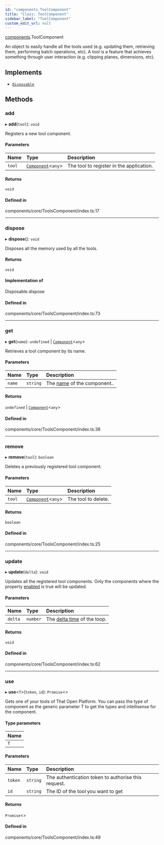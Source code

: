 ```yaml
---
id: "components.ToolComponent"
title: "Class: ToolComponent"
sidebar_label: "ToolComponent"
custom_edit_url: null
---
```


[components](../modules/components.md).ToolComponent

An object to easily handle all the tools used (e.g. updating them, retrieving
them, performing batch operations, etc). A tool is a feature that achieves
something through user interaction (e.g. clipping planes, dimensions, etc).

## Implements

- [`Disposable`](../interfaces/components.Disposable.md)

## Methods

### add

▸ **add**(`tool`): `void`

Registers a new tool component.

#### Parameters

| Name | Type | Description |
| :------ | :------ | :------ |
| `tool` | [`Component`](components.Component.md)<`any`\> | The tool to register in the application. |

#### Returns

`void`

#### Defined in

components/core/ToolsComponent/index.ts:17

___

### dispose

▸ **dispose**(): `void`

Disposes all the memory used by all the tools.

#### Returns

`void`

#### Implementation of

Disposable.dispose

#### Defined in

components/core/ToolsComponent/index.ts:73

___

### get

▸ **get**(`name`): `undefined` \| [`Component`](components.Component.md)<`any`\>

Retrieves a tool component by its name.

#### Parameters

| Name | Type | Description |
| :------ | :------ | :------ |
| `name` | `string` | The [name](components.Component.md#name) of the component.. |

#### Returns

`undefined` \| [`Component`](components.Component.md)<`any`\>

#### Defined in

components/core/ToolsComponent/index.ts:38

___

### remove

▸ **remove**(`tool`): `boolean`

Deletes a previously registered tool component.

#### Parameters

| Name | Type | Description |
| :------ | :------ | :------ |
| `tool` | [`Component`](components.Component.md)<`any`\> | The tool to delete. |

#### Returns

`boolean`

#### Defined in

components/core/ToolsComponent/index.ts:25

___

### update

▸ **update**(`delta`): `void`

Updates all the registered tool components. Only the components where the
property [enabled](components.Component.md#enabled) is true will be updated.

#### Parameters

| Name | Type | Description |
| :------ | :------ | :------ |
| `delta` | `number` | The [delta time](https://threejs.org/docs/#api/en/core/Clock) of the loop. |

#### Returns

`void`

#### Defined in

components/core/ToolsComponent/index.ts:62

___

### use

▸ **use**<`T`\>(`token`, `id`): `Promise`<\>

Gets one of your tools of That Open Platform. You can pass the type of
component as the generic parameter T to get the types and intellisense
for the component.

#### Type parameters

| Name |
| :------ |
| `T` |

#### Parameters

| Name | Type | Description |
| :------ | :------ | :------ |
| `token` | `string` | The authentication token to authorise this request. |
| `id` | `string` | The ID of the tool you want to get |

#### Returns

`Promise`<\>

#### Defined in

components/core/ToolsComponent/index.ts:49
